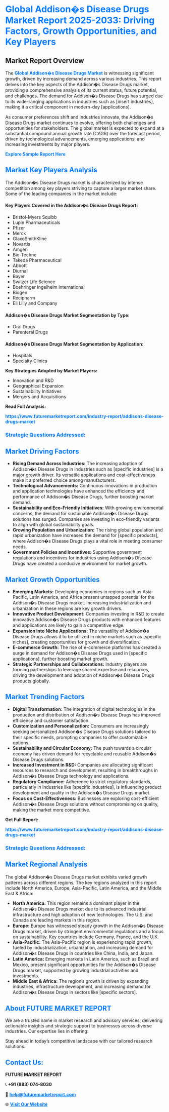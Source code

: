 <h1 style="color: #007BFF;">Global Addison�s Disease Drugs Market Report 2025-2033: Driving Factors, Growth Opportunities, and Key Players</h1>

<section id="overview">
<h2>Market Report Overview</h2>
<p>The <a href="https://www.futuremarketreport.com/industry-report/addisons-disease-drugs-market" style="color: #007BFF; text-decoration: none;"><strong>Global Addison�s Disease Drugs Market</strong></a> is witnessing significant growth, driven by increasing demand across various industries. This report delves into the key aspects of the Addison�s Disease Drugs market, providing a comprehensive analysis of its current status, future potential, and challenges. The demand for Addison�s Disease Drugs has surged due to its wide-ranging applications in industries such as [insert industries], making it a critical component in modern-day [applications].</p>
<p>As consumer preferences shift and industries innovate, the Addison�s Disease Drugs market continues to evolve, offering both challenges and opportunities for stakeholders. The global market is expected to expand at a substantial compound annual growth rate (CAGR) over the forecast period, driven by technological advancements, emerging applications, and increasing investments by major players.</p>
</section>

<section id="overview">
<p><a href="https://www.futuremarketreport.com/request-sample/reportId=79025" style="color: #007BFF; text-decoration: none;"><strong>Explore Sample Report Here</strong></a></p>
</section>

<section id="key-players">
<h2 style="color: #007BFF;">Market Key Players Analysis</h2>
<p>The Addison�s Disease Drugs market is characterized by intense competition among key players striving to capture a larger market share. Some of the leading companies in the market include:</p>
<h4>Key Players Covered in the Addison�s Disease Drugs Report:</h4>
<ul><li>Bristol-Myers Squibb</li><li>Lupin Pharmaceuticals</li><li>Pfizer</li><li>Merck</li><li>GlaxoSmithKline</li><li>Novartis</li><li>Amgen</li><li>Bio-Techne</li><li>Takeda Pharmaceutical</li><li>Abbott</li><li>Diurnal</li><li>Bayer</li><li>Switzer Life Science</li><li>Boehringer Ingelheim International</li><li>Biogen</li><li>Recipharm</li><li>Eli Lilly and Company</li></ul>
<h4>Addison�s Disease Drugs Market Segmentation by Type:</h4>
<ul><li>Oral Drugs</li><li>Parenteral Drugs</li></ul>

<h4>Addison�s Disease Drugs Market Segmentation by Application:</h4>
<ul><li>Hospitals</li><li>Specialty Clinics</li></ul>
<p><strong>Key Strategies Adopted by Market Players:</strong></p>
<ul>
<li>Innovation and R&D</li>
<li>Geographical Expansion</li>
<li>Sustainability Initiatives</li>
<li>Mergers and Acquisitions</li>
</ul>
</section>

<section>
<p><strong>Read Full Analysis: </strong></p><a href="https://www.futuremarketreport.com/industry-report/addisons-disease-drugs-market" style="color: #007BFF; text-decoration: none;"><strong>https://www.futuremarketreport.com/industry-report/addisons-disease-drugs-market</strong></a>
<h3 style="color: #007BFF;">Strategic Questions Addressed:</h3>
</section>

<section id="driving-factors">
<h2 style="color: #007BFF;">Market Driving Factors</h2>
<ul>
<li><strong>Rising Demand Across Industries:</strong> The increasing adoption of Addison�s Disease Drugs in industries such as [specific industries] is a major growth driver. Its versatile applications and cost-effectiveness make it a preferred choice among manufacturers.</li>
<li><strong>Technological Advancements:</strong> Continuous innovations in production and application technologies have enhanced the efficiency and performance of Addison�s Disease Drugs, further boosting market demand.</li>
<li><strong>Sustainability and Eco-Friendly Initiatives:</strong> With growing environmental concerns, the demand for sustainable Addison�s Disease Drugs solutions has surged. Companies are investing in eco-friendly variants to align with global sustainability goals.</li>
<li><strong>Growing Population and Urbanization:</strong> The rising global population and rapid urbanization have increased the demand for [specific products], where Addison�s Disease Drugs plays a vital role in meeting consumer needs.</li>
<li><strong>Government Policies and Incentives:</strong> Supportive government regulations and incentives for industries using Addison�s Disease Drugs have created a conducive environment for market growth.</li>
</ul>
</section>

<section id="growth-opportunities">
<h2 style="color: #007BFF;">Market Growth Opportunities</h2>
<ul>
<li><strong>Emerging Markets:</strong> Developing economies in regions such as Asia-Pacific, Latin America, and Africa present untapped potential for the Addison�s Disease Drugs market. Increasing industrialization and urbanization in these regions are key growth drivers.</li>
<li><strong>Innovative Product Development:</strong> Companies investing in R&D to create innovative Addison�s Disease Drugs products with enhanced features and applications are likely to gain a competitive edge.</li>
<li><strong>Expansion into Niche Applications:</strong> The versatility of Addison�s Disease Drugs allows it to be utilized in niche markets such as [specific niches], creating opportunities for growth and diversification.</li>
<li><strong>E-commerce Growth:</strong> The rise of e-commerce platforms has created a surge in demand for Addison�s Disease Drugs used in [specific applications], further boosting market growth.</li>
<li><strong>Strategic Partnerships and Collaborations:</strong> Industry players are forming partnerships to leverage shared expertise and resources, driving the development and adoption of Addison�s Disease Drugs products globally.</li>
</ul>
</section>

<section id="trending-factors">
<h2 style="color: #007BFF;">Market Trending Factors</h2>
<ul>
<li><strong>Digital Transformation:</strong> The integration of digital technologies in the production and distribution of Addison�s Disease Drugs has improved efficiency and customer satisfaction.</li>
<li><strong>Customization and Personalization:</strong> Consumers are increasingly seeking personalized Addison�s Disease Drugs solutions tailored to their specific needs, prompting companies to offer customizable options.</li>
<li><strong>Sustainability and Circular Economy:</strong> The push towards a circular economy has driven demand for recyclable and reusable Addison�s Disease Drugs solutions.</li>
<li><strong>Increased Investment in R&D:</strong> Companies are allocating significant resources to research and development, resulting in breakthroughs in Addison�s Disease Drugs technology and applications.</li>
<li><strong>Regulatory Compliance:</strong> Adherence to strict regulatory standards, particularly in industries like [specific industries], is influencing product development and quality in the Addison�s Disease Drugs market.</li>
<li><strong>Focus on Cost-Effectiveness:</strong> Businesses are exploring cost-efficient Addison�s Disease Drugs solutions without compromising on quality, making the market more competitive.</li>
</ul>
</section>

<section>
<p><strong>Get Full Report: </strong></p><a href="https://www.futuremarketreport.com/industry-report/addisons-disease-drugs-market" style="color: #007BFF; text-decoration: none;"><strong>https://www.futuremarketreport.com/industry-report/addisons-disease-drugs-market</strong></a>
<h3 style="color: #007BFF;">Strategic Questions Addressed:</h3>
</section>


<section id="regional-analysis">
<h2 style="color: #007BFF;">Market Regional Analysis</h2>
<p>The global Addison�s Disease Drugs market exhibits varied growth patterns across different regions. The key regions analyzed in this report include North America, Europe, Asia-Pacific, Latin America, and the Middle East & Africa:</p>
<ul>
<li><strong>North America:</strong> This region remains a dominant player in the Addison�s Disease Drugs market due to its advanced industrial infrastructure and high adoption of new technologies. The U.S. and Canada are leading markets in this region.</li>
<li><strong>Europe:</strong> Europe has witnessed steady growth in the Addison�s Disease Drugs market, driven by stringent environmental regulations and a focus on sustainability. Key countries include Germany, France, and the U.K.</li>
<li><strong>Asia-Pacific:</strong> The Asia-Pacific region is experiencing rapid growth, fueled by industrialization, urbanization, and increasing demand for Addison�s Disease Drugs in countries like China, India, and Japan.</li>
<li><strong>Latin America:</strong> Emerging markets in Latin America, such as Brazil and Mexico, present significant opportunities for the Addison�s Disease Drugs market, supported by growing industrial activities and investments.</li>
<li><strong>Middle East & Africa:</strong> The region’s growth is driven by expanding industries, infrastructure development, and increasing demand for Addison�s Disease Drugs in sectors like [specific sectors].</li>
</ul>
</section>

<footer>
<h2 style="color: #007BFF;">About FUTURE MARKET REPORT</h2>
<p>We are a trusted name in market research and advisory services, delivering actionable insights and strategic support to businesses across diverse industries. Our expertise lies in offering:</p>

<p>Stay ahead in today’s competitive landscape with our tailored research solutions.</p>

<h2 style="color: #007BFF;">Contact Us:</h2>
<p><strong>FUTURE MARKET REPORT</strong></p>
<p>📞 <strong>+91 (883) 074-8030</strong></p>
<p>📧 <strong><a href="mailto:help@futuremarketreport.com" style="color: #007BFF;">help@futuremarketreport.com</a></strong></p>
<p>🌐 <strong><a href="https://www.futuremarketreport.com/" style="color: #007BFF;">Visit Our Website</a></strong></p>
</footer>